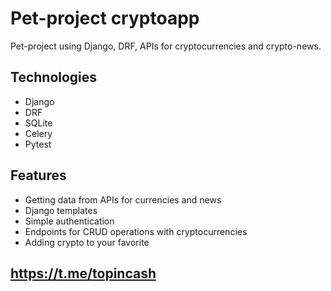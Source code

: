 # Pet-project cryptoapp
Pet-project using Django, DRF, APIs for cryptocurrencies and crypto-news. 
## Technologies
- Django
- DRF
- SQLite
- Celery
- Pytest
## Features
- Getting data from APIs for currencies and news
- Django templates
- Simple authentication
- Endpoints for CRUD operations with cryptocurrencies
- Adding crypto to your favorite

## https://t.me/topincash
